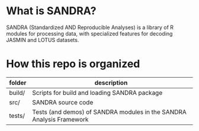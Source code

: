 # What is SANDRA?
SANDRA (Standardized AND Reproducible Analyses) is a library of R modules for processing data, with specialized features for decoding JASMIN and LOTUS datasets.

# How this repo is organized
folder | description
------ | -----------
build/ | Scripts for build and loading SANDRA package
src/ | SANDRA source code
tests/ | Tests (and demos) of SANDRA modules in the SANDRA Analysis Framework
